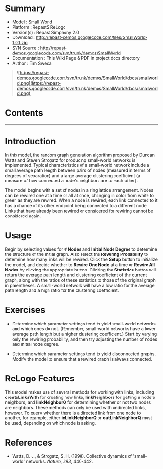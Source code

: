 # Summary #

  * Model        : Small World
  * Platform     : RepastS ReLogo
  * Version(s)	: Repast Simphony 2.0
  * Download     : http://repast-demos.googlecode.com/files/SmallWorld-1.0.1.zip
  * SVN Source  : http://repast-demos.googlecode.com/svn/trunk/demos/SmallWorld
  * Documentation : This Wiki Page & PDF in project docs directory
  * Author       : Tim Sweda

> ![https://repast-demos.googlecode.com/svn/trunk/demos/SmallWorld/docs/smallworld.png](https://repast-demos.googlecode.com/svn/trunk/demos/SmallWorld/docs/smallworld.png)

# Contents #



---


# Introduction #

In this model, the random graph generation algorithm proposed by Duncan Watts and Steven Strogatz for producing small-world networks is implemented.  Typical characteristics of a small-world network include a small average path length between pairs of nodes (measured in terms of degrees of separation) and a large average clustering coefficient (a measure of how connected a node's neighbors are to each other).

The model begins with a set of nodes in a ring lattice arrangement.  Nodes can be rewired one at a time or all at once, changing in color from white to green as they are rewired.  When a node is rewired, each link connected to it has a chance of its other endpoint being connected to a different node.  Links that have already been rewired or considered for rewiring cannot be considered again.

# Usage #

Begin by selecting values for **# Nodes** and **Initial Node Degree** to determine the structure of the initial graph.  Also select the **Rewiring Probability** to determine how many links will be rewired.  Click the **Setup** button to initialize the model, and decide whether to **Rewire One Node** at a time or **Rewire All Nodes** by clicking the appropriate button.  Clicking the **Statistics** button will return the average path length and clustering coefficient of the current graph, along with the ratios of these statistics to those of the original graph in parentheses.  A small-world network will have a low ratio for the average path length and a high ratio for the clustering coefficient.

# Exercises #

  * Determine which parameter settings tend to yield small-world networks and which ones do not.  (Remember, small-world networks have a lower average path length but a higher clustering coefficient.)  Start by varying only the rewiring probability, and then try adjusting the number of nodes and initial node degree.

  * Determine which parameter settings tend to yield disconnected graphs.  Modify the model to ensure that a rewired graph is always connected.

# ReLogo Features #

This model makes use of several methods for working with links, including **createLinksWith** for creating new links, **linkNeighbors** for getting a node's neighbors, and **linkNeighborQ** for determining whether or not two nodes are neighbors.  These methods can only be used with undirected links, however.  To query whether there is a directed link from one node to another, for example, either **inLinkNeighborQ** or **outLinkNeighborQ** must be used, depending on which node is asking.

# References #

  * Watts, D. J., & Strogatz, S. H. (1998). Collective dynamics of 'small-world' networks. _Nature, 393_, 440-442.